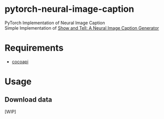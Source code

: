 # pytorch-neural-image-caption
PyTorch Implementation of Neural Image Caption  
Simple Implementation of [Show and Tell: A Neural Image Caption Generator](https://www.cv-foundation.org/openaccess/content_cvpr_2015/papers/Vinyals_Show_and_Tell_2015_CVPR_paper.pdf)

# Requirements
- [cocoapi](https://github.com/cocodataset/cocoapi)

# Usage
## Download data
[WIP]